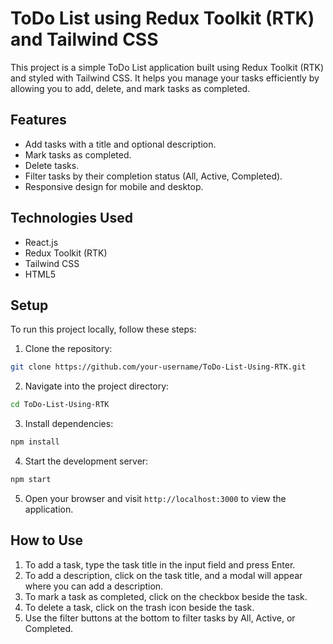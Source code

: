 # ToDo List using Redux Toolkit (RTK) and Tailwind CSS

This project is a simple ToDo List application built using Redux Toolkit (RTK) and styled with Tailwind CSS. It helps you manage your tasks efficiently by allowing you to add, delete, and mark tasks as completed.

## Features

- Add tasks with a title and optional description.
- Mark tasks as completed.
- Delete tasks.
- Filter tasks by their completion status (All, Active, Completed).
- Responsive design for mobile and desktop.

## Technologies Used

- React.js
- Redux Toolkit (RTK)
- Tailwind CSS
- HTML5

## Setup

To run this project locally, follow these steps:

1. Clone the repository:

```bash
git clone https://github.com/your-username/ToDo-List-Using-RTK.git
```

2. Navigate into the project directory:

```bash
cd ToDo-List-Using-RTK
```

3. Install dependencies:

```bash
npm install
```

4. Start the development server:

```bash
npm start
```

5. Open your browser and visit `http://localhost:3000` to view the application.

## How to Use

1. To add a task, type the task title in the input field and press Enter.
2. To add a description, click on the task title, and a modal will appear where you can add a description.
3. To mark a task as completed, click on the checkbox beside the task.
4. To delete a task, click on the trash icon beside the task.
5. Use the filter buttons at the bottom to filter tasks by All, Active, or Completed.

